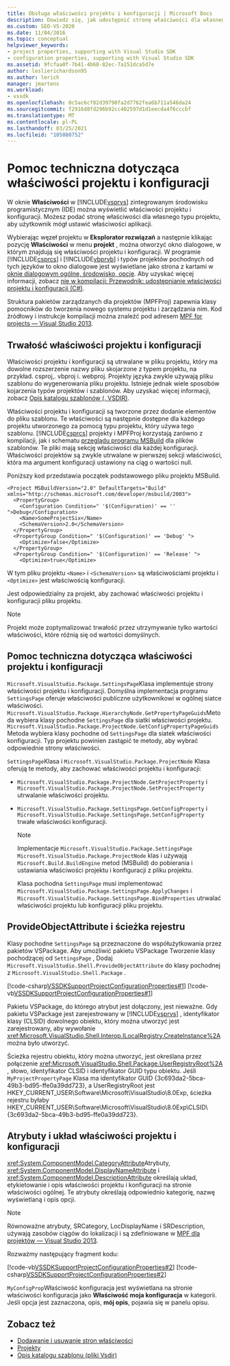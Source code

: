```yaml
---
title: Obsługa właściwości projektu i konfiguracji | Microsoft Docs
description: Dowiedz się, jak udostępnić stronę właściwości dla własnego typu projektu w środowisku IDE programu Visual Studio, które może wyświetlać rozszerzone właściwości projektu i konfiguracji.
ms.custom: SEO-VS-2020
ms.date: 11/04/2016
ms.topic: conceptual
helpviewer_keywords:
- project properties, supporting with Visual Studio SDK
- configuration properties, supporting with Visual Studio SDK
ms.assetid: 9fcfaa0f-7b41-4b68-82ec-7a151dca5d7e
author: leslierichardson95
ms.author: lerich
manager: jmartens
ms.workload:
- vssdk
ms.openlocfilehash: 0c5ac6cf82d39790fa2d7762fea6b711a546da24
ms.sourcegitcommit: f2916d8fd296b92cc402597d1d1eecda4f6cccbf
ms.translationtype: MT
ms.contentlocale: pl-PL
ms.lasthandoff: 03/25/2021
ms.locfileid: "105080752"
---
```

# <a name="support-for-project-and-configuration-properties"></a>Pomoc techniczna dotycząca właściwości projektu i konfiguracji
W oknie **Właściwości** w [!INCLUDE[vsprvs](../../code-quality/includes/vsprvs_md.md)] zintegrowanym środowisku programistycznym (IDE) można wyświetlić właściwości projektu i konfiguracji. Możesz podać stronę właściwości dla własnego typu projektu, aby użytkownik mógł ustawić właściwości aplikacji.

 Wybierając węzeł projektu w **Eksplorator rozwiązań** a następnie klikając pozycję **Właściwości** w menu **projekt** , można otworzyć okno dialogowe, w którym znajdują się właściwości projektu i konfiguracji. W programie [!INCLUDE[csprcs](../../data-tools/includes/csprcs_md.md)] i [!INCLUDE[vbprvb](../../code-quality/includes/vbprvb_md.md)] i typów projektów pochodnych od tych języków to okno dialogowe jest wyświetlane jako strona z kartami w [oknie dialogowym ogólne, środowisko, opcje](../../ide/reference/general-environment-options-dialog-box.md). Aby uzyskać więcej informacji, zobacz [nie w kompilacji: Przewodnik: udostępnianie właściwości projektu i konfiguracji (C#)](/previous-versions/bb166517(v=vs.100)).

 Struktura pakietów zarządzanych dla projektów (MPFProj) zapewnia klasy pomocników do tworzenia nowego systemu projektu i zarządzania nim. Kod źródłowy i instrukcje kompilacji można znaleźć pod adresem [MPF for projects — Visual Studio 2013](https://github.com/tunnelvisionlabs/MPFProj10).

## <a name="persistence-of-project-and-configuration-properties"></a>Trwałość właściwości projektu i konfiguracji
 Właściwości projektu i konfiguracji są utrwalane w pliku projektu, który ma dowolne rozszerzenie nazwy pliku skojarzone z typem projektu, na przykład. csproj,. vbproj i. webproj. Projekty języka zwykle używają pliku szablonu do wygenerowania pliku projektu. Istnieje jednak wiele sposobów kojarzenia typów projektów i szablonów. Aby uzyskać więcej informacji, zobacz [Opis katalogu szablonów (. VSDIR)](../../extensibility/internals/template-directory-description-dot-vsdir-files.md).

 Właściwości projektu i konfiguracji są tworzone przez dodanie elementów do pliku szablonu. Te właściwości są następnie dostępne dla każdego projektu utworzonego za pomocą typu projektu, który używa tego szablonu. [!INCLUDE[csprcs](../../data-tools/includes/csprcs_md.md)] projekty i MPFProj korzystają zarówno z kompilacji, jak i schematu [przeglądu programu MSBuild](/previous-versions/visualstudio/visual-studio-2008/ms171452(v=vs.90)) dla plików szablonów. Te pliki mają sekcję właściwości dla każdej konfiguracji. Właściwości projektów są zwykle utrwalane w pierwszej sekcji właściwości, która ma argument konfiguracji ustawiony na ciąg o wartości null.

 Poniższy kod przedstawia początek podstawowego pliku projektu MSBuild.

```
<Project MSBuildVersion="2.0" DefaultTargets="Build" xmlns="http://schemas.microsoft.com/developer/msbuild/2003">
  <PropertyGroup>
    <Configuration Condition=" '$(Configuration)' == '' ">Debug</Configuration>
    <Name>SomeProjectSix</Name>
    <SchemaVersion>2.0</SchemaVersion>
  </PropertyGroup>
  <PropertyGroup Condition=" '$(Configuration)' == 'Debug' ">
    <Optimize>false</Optimize>
  </PropertyGroup>
  <PropertyGroup Condition=" '$(Configuration)' == 'Release' ">
    <Optimize>true</Optimize>
```

 W tym pliku projektu `<Name>` i `<SchemaVersion>` są właściwościami projektu i `<Optimize>` jest właściwością konfiguracji.

 Jest odpowiedzialny za projekt, aby zachować właściwości projektu i konfiguracji pliku projektu.

> [!NOTE]
> Projekt może zoptymalizować trwałość przez utrzymywanie tylko wartości właściwości, które różnią się od wartości domyślnych.

## <a name="support-for-project-and-configuration-properties"></a>Pomoc techniczna dotycząca właściwości projektu i konfiguracji
 `Microsoft.VisualStudio.Package.SettingsPage`Klasa implementuje strony właściwości projektu i konfiguracji. Domyślna implementacja programu `SettingsPage` oferuje właściwości publiczne użytkownikowi w ogólnej siatce właściwości. `Microsoft.VisualStudio.Package.HierarchyNode.GetPropertyPageGuids`Metoda wybiera klasy pochodne `SettingsPage` dla siatki właściwości projektu. `Microsoft.VisualStudio.Package.ProjectNode.GetConfigPropertyPageGuids`Metoda wybiera klasy pochodne od `SettingsPage` dla siatek właściwości konfiguracji. Typ projektu powinien zastąpić te metody, aby wybrać odpowiednie strony właściwości.

 `SettingsPage`Klasa i `Microsoft.VisualStudio.Package.ProjectNode` Klasa oferują te metody, aby zachować właściwości projektu i konfiguracji:

- `Microsoft.VisualStudio.Package.ProjectNode.GetProjectProperty` i `Microsoft.VisualStudio.Package.ProjectNode.SetProjectProperty` utrwalanie właściwości projektu.

- `Microsoft.VisualStudio.Package.SettingsPage.GetConfigProperty` i `Microsoft.VisualStudio.Package.SettingsPage.SetConfigProperty` trwałe właściwości konfiguracji.

  > [!NOTE]
  > Implementacje `Microsoft.VisualStudio.Package.SettingsPage` `Microsoft.VisualStudio.Package.ProjectNode` klas i używają `Microsoft.Build.BuildEngine` metod (MSBuild) do pobierania i ustawiania właściwości projektu i konfiguracji z pliku projektu.

  Klasa pochodna `SettingsPage` musi implementować `Microsoft.VisualStudio.Package.SettingsPage.ApplyChanges` i `Microsoft.VisualStudio.Package.SettingsPage.BindProperties` utrwalać właściwości projektu lub konfiguracji pliku projektu.

## <a name="provideobjectattribute-and-registry-path"></a>ProvideObjectAttribute i ścieżka rejestru
 Klasy pochodne `SettingsPage` są przeznaczone do współużytkowania przez pakietów VSPackage. Aby umożliwić pakietu VSPackage Tworzenie klasy pochodzącej od `SettingsPage` , Dodaj `Microsoft.VisualStudio.Shell.ProvideObjectAttribute` do klasy pochodnej z `Microsoft.VisualStudio.Shell.Package` .

 [!code-csharp[VSSDKSupportProjectConfigurationProperties#1](../../extensibility/internals/codesnippet/CSharp/support-for-project-and-configuration-properties_1.cs)]
 [!code-vb[VSSDKSupportProjectConfigurationProperties#1](../../extensibility/internals/codesnippet/VisualBasic/support-for-project-and-configuration-properties_1.vb)]

 Pakietu VSPackage, do którego atrybut jest dołączony, jest nieważne. Gdy pakietu VSPackage jest zarejestrowany w [!INCLUDE[vsprvs](../../code-quality/includes/vsprvs_md.md)] , identyfikator klasy (CLSID) dowolnego obiektu, który można utworzyć jest zarejestrowany, aby wywołanie <xref:Microsoft.VisualStudio.Shell.Interop.ILocalRegistry.CreateInstance%2A> można było utworzyć.

 Ścieżka rejestru obiektu, który można utworzyć, jest określana przez połączenie <xref:Microsoft.VisualStudio.Shell.Package.UserRegistryRoot%2A> , słowo, identyfikator CLSID i identyfikator GUID typu obiektu. Jeśli `MyProjectPropertyPage` Klasa ma identyfikator GUID {3c693da2-5bca-49b3-bd95-ffe0a39dd723}, a UserRegistryRoot jest HKEY_CURRENT_USER\Software\Microsoft\VisualStudio\8.0Exp, ścieżka rejestru byłaby HKEY_CURRENT_USER\Software\Microsoft\VisualStudio\8.0Exp\CLSID\\ {3c693da2-5bca-49b3-bd95-ffe0a39dd723}.

## <a name="project-and-configuration-property-attributes-and-layout"></a>Atrybuty i układ właściwości projektu i konfiguracji
 <xref:System.ComponentModel.CategoryAttribute>Atrybuty, <xref:System.ComponentModel.DisplayNameAttribute> i <xref:System.ComponentModel.DescriptionAttribute> określają układ, etykietowanie i opis właściwości projektu i konfiguracji na stronie właściwości ogólnej. Te atrybuty określają odpowiednio kategorię, nazwę wyświetlaną i opis opcji.

> [!NOTE]
> Równoważne atrybuty, SRCategory, LocDisplayName i SRDescription, używają zasobów ciągów do lokalizacji i są zdefiniowane w [MPF dla projektów — Visual Studio 2013](https://github.com/tunnelvisionlabs/MPFProj10).

 Rozważmy następujący fragment kodu:

 [!code-vb[VSSDKSupportProjectConfigurationProperties#2](../../extensibility/internals/codesnippet/VisualBasic/support-for-project-and-configuration-properties_2.vb)]
 [!code-csharp[VSSDKSupportProjectConfigurationProperties#2](../../extensibility/internals/codesnippet/CSharp/support-for-project-and-configuration-properties_2.cs)]

 `MyConfigProp`Właściwość konfiguracja jest wyświetlana na stronie właściwości konfiguracja jako **Właściwość moja konfiguracja** w kategorii.  Jeśli opcja jest zaznaczona, opis, **mój opis**, pojawia się w panelu opisu.

## <a name="see-also"></a>Zobacz też
- [Dodawanie i usuwanie stron właściwości](../../extensibility/adding-and-removing-property-pages.md)
- [Projekty](../../extensibility/internals/projects.md)
- [Opis katalogu szablonu (pliki Vsdir)](../../extensibility/internals/template-directory-description-dot-vsdir-files.md)
